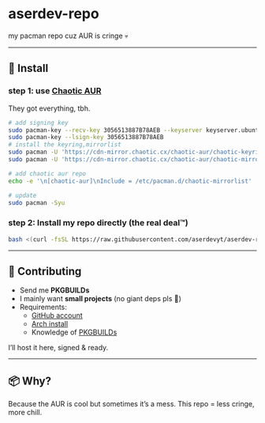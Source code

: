 # aserdev-repo  
my pacman repo cuz AUR is cringe 💀  

---

## 🚀 Install  

### step 1: use [Chaotic AUR](https://aur.chaotic.cx/docs)  
They got everything, tbh.  

```sh
# add signing key
sudo pacman-key --recv-key 3056513887B78AEB --keyserver keyserver.ubuntu.com
sudo pacman-key --lsign-key 3056513887B78AEB
# install the keyring,mirrorlist
sudo pacman -U 'https://cdn-mirror.chaotic.cx/chaotic-aur/chaotic-keyring.pkg.tar.zst'
sudo pacman -U 'https://cdn-mirror.chaotic.cx/chaotic-aur/chaotic-mirrorlist.pkg.tar.zst'

# add chaotic aur repo
echo -e '\n[chaotic-aur]\nInclude = /etc/pacman.d/chaotic-mirrorlist'   | sudo tee -a /etc/pacman.conf

# update
sudo pacman -Syu
```

### step 2: Install my repo directly (the real deal™)  
```sh
bash <(curl -fsSL https://raw.githubusercontent.com/aserdevyt/aserdev-repo/refs/heads/main/install.sh)
```

---

## 🤝 Contributing  

- Send me **PKGBUILDs**  
- I mainly want **small projects** (no giant deps pls 🙏)  
- Requirements:  
  - [GitHub account](https://github.com/)  
  - [Arch install](https://archlinux.org/)  
  - Knowledge of [PKGBUILDs](https://wiki.archlinux.org/title/PKGBUILD)  

I’ll host it here, signed & ready.  

---

## 📦 Why?  
Because the AUR is cool but sometimes it’s a mess. This repo = less cringe, more chill.  
